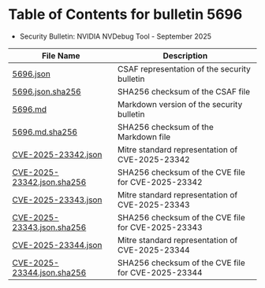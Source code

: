 # Table of Contents for bulletin 5696

 - Security Bulletin: NVIDIA NVDebug Tool - September 2025

| File Name | Description |
|-----------|-------------|
| [5696.json](5696.json) | CSAF representation of the security bulletin |
| [5696.json.sha256](5696.json.sha256) | SHA256 checksum of the CSAF file |
| [5696.md](5696.md) | Markdown version of the security bulletin |
| [5696.md.sha256](5696.md.sha256) | SHA256 checksum of the Markdown file |
| [CVE-2025-23342.json](CVE-2025-23342.json) | Mitre standard representation of CVE-2025-23342 |
| [CVE-2025-23342.json.sha256](CVE-2025-23342.json.sha256) | SHA256 checksum of the CVE file for CVE-2025-23342 |
| [CVE-2025-23343.json](CVE-2025-23343.json) | Mitre standard representation of CVE-2025-23343 |
| [CVE-2025-23343.json.sha256](CVE-2025-23343.json.sha256) | SHA256 checksum of the CVE file for CVE-2025-23343 |
| [CVE-2025-23344.json](CVE-2025-23344.json) | Mitre standard representation of CVE-2025-23344 |
| [CVE-2025-23344.json.sha256](CVE-2025-23344.json.sha256) | SHA256 checksum of the CVE file for CVE-2025-23344 |
